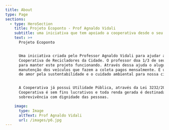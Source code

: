 ```yaml
---
title: About
type: Page
sections:
  - type: HeroSection
    title: Projeto Ecoponto - Prof Agnaldo Vidali
    subtitle: uma iniciativa que tem apoiado a cooperativa desde o seu início
    text: >+
      Projeto Ecoponto


      Uma iniciativa criada pelo Professor Agnaldo Vidali para ajudar a primeira
      Cooperativa de Recicladores da Cidade. O professor doa 1/3 de seu salário
      para manter este projeto funcionando. Através dessa ajuda o aluguel e e
      manutenção dos veículos que fazem a coleta pagos mensalmente. É uma prova
      de amor pela sustentabilidade e o cuidado ambiental para nossa cidade.


      A Cooperativa já possui Utilidade Pública, através da Lei 3232/2022 -
      Cooperativa é sem fins lucrativos e toda renda gerada é destinada para a
      sobrevivência com dignidade das pessoas. 

    image:
      type: Image
      altText: Prof Agnaldo Vidali
      url: /images/p6.jpg
---
```

